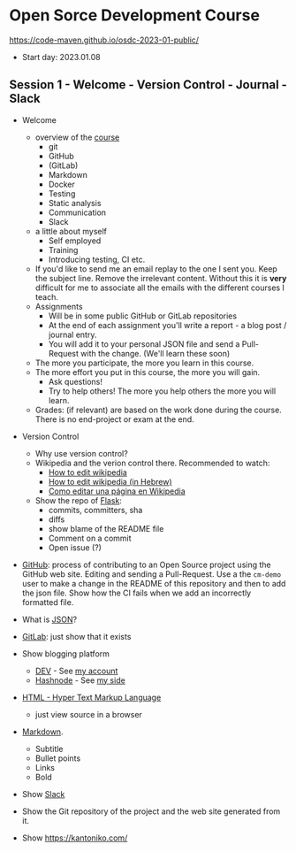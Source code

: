 # Open Sorce Development Course

https://code-maven.github.io/osdc-2023-01-public/

* Start day: 2023.01.08

## Session 1 - Welcome - Version Control - Journal - Slack

* Welcome
    * overview of the [course](https://osdc.code-maven.com/)
        * git
        * GitHub
        * (GitLab)
        * Markdown
        * Docker
        * Testing
        * Static analysis
        * Communication
        * Slack
    * a little about myself
        * Self employed
        * Training
        * Introducing testing, CI etc.
    * If you'd like to send me an email replay to the one I sent you. Keep the subject line. Remove the irrelevant content.
      Without this it is **very** difficult for me to associate all the emails with the different courses I teach.
    * Assignments
        * Will be in some public GitHub or GitLab repositories
        * At the end of each assignment you'll write a report - a blog post / journal entry.
        * You will add it to your personal JSON file and send a Pull-Request with the change. (We'll learn these soon)
    * The more you participate, the more you learn in this course.
    * The more effort you put in this course, the more you will gain.
        * Ask questions!
        * Try to help others! The more you help others the more you will learn.
    * Grades: (if relevant) are based on the work done during the course. There is no end-project or exam at the end.

* Version Control
    * Why use version control?
    * Wikipedia and the verion control there. Recommended to watch:
        * [How to edit wikipedia](https://code-maven.com/edit-wikipedia)
        * [How to edit wikipedia (in Hebrew)](https://he.code-maven.com/edit-wikipedia)
        * [Como editar una página en Wikipedia](https://es.code-maven.com/editar-wikipedia)
    * Show the repo of [Flask](https://github.com/pallets/flask):
        * commits, committers, sha
        * diffs
        * show blame of the README file
        * Comment on a commit
        * Open issue (?)

* [GitHub](https://github.com/): process of contributing to an Open Source project using the GitHub web site. Editing and sending a Pull-Request. Use a the `cm-demo` user to make a change in the README of this repository and then to add the json file. Show how the CI fails when we add an incorrectly formatted file.
* What is [JSON](https://www.json.org/)?

* [GitLab](https://gitlab.com/): just show that it exists

* Show blogging platform
    * [DEV](https://dev.to/) - See [my account](https://dev.to/szabgab/)
    * [Hashnode](https://hashnode.com/) - See [my side](https://hash.code-maven.com/)

* [HTML - Hyper Text Markup Language](https://en.wikipedia.org/wiki/HTML)
    * just view source in a browser
* [Markdown](https://en.wikipedia.org/wiki/Markdown).
    * Subtitle
    * Bullet points
    * Links
    * Bold

* Show [Slack](https://code-maven.slack.com/)

* Show the Git repository of the project and the web site generated from it.

* Show https://kantoniko.com/


